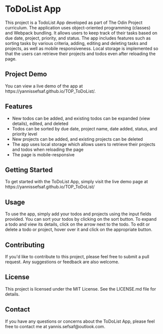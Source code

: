 <h1>ToDoList App</h1>
<p>This project is a TodoList App developed as part of The Odin Project curriculum. The application uses object-oriented programming (classes) and Webpack bundling. It allows users to keep track of their tasks based on due date, project, priority, and status. The app includes features such as sorting tasks by various criteria, adding, editing and deleting tasks and projects, as well as mobile responsiveness. Local storage is implemented so that the users can retrieve their projects and todos even after reloading the page.</p>

<h2>Project Demo</h2>
<p>You can view a live demo of the app at https://yannissefsaf.github.io/TOP_ToDoList/.</p>

<h2>Features</h2>
<ul>
<li>New todos can be added, and existing todos can be expanded (view details), edited, and deleted</li>
<li>Todos can be sorted by due date, project name, date added, status, and priority level</li>
<li>New projects can be added, and existing projects can be deleted</li>
<li>The app uses local storage  which allows users to retrieve their projects and todos when reloading the page</li>
<li>The page is mobile-responsive</li>
</ul>

<h2>Getting Started</h2>
<p>To get started with the ToDoList App, simply visit the live demo page at https://yannissefsaf.github.io/TOP_ToDoList/</p>

<h2>Usage</h2>
<p>To use the app, simply add your todos and projects using the input fields provided. You can sort your todos by clicking on the sort button. To expand a todo and view its details, click on the arrow next to the todo. To edit or delete a todo or project, hover over it and click on the appropriate button.</p>

<h2>Contributing</h2>
<p>If you'd like to contribute to this project, please feel free to submit a pull request. Any suggestions or feedback are also welcome.</p>

<h2>License</h2>
<p>This project is licensed under the MIT License. See the LICENSE.md file for details.</p>

<h2>Contact</h2>
<p>If you have any questions or concerns about the ToDoList App, please feel free to contact me at yannis.sefsaf@outlook.com.</p>
